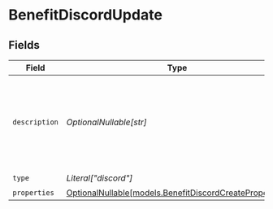 # BenefitDiscordUpdate


## Fields

| Field                                                                                                  | Type                                                                                                   | Required                                                                                               | Description                                                                                            |
| ------------------------------------------------------------------------------------------------------ | ------------------------------------------------------------------------------------------------------ | ------------------------------------------------------------------------------------------------------ | ------------------------------------------------------------------------------------------------------ |
| `description`                                                                                          | *OptionalNullable[str]*                                                                                | :heavy_minus_sign:                                                                                     | The description of the benefit. Will be displayed on products having this benefit.                     |
| `type`                                                                                                 | *Literal["discord"]*                                                                                   | :heavy_check_mark:                                                                                     | N/A                                                                                                    |
| `properties`                                                                                           | [OptionalNullable[models.BenefitDiscordCreateProperties]](../models/benefitdiscordcreateproperties.md) | :heavy_minus_sign:                                                                                     | N/A                                                                                                    |